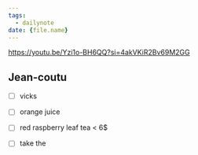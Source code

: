 ```yaml
---
tags:
  - dailynote
date: {file.name}
---
```

https://youtu.be/Yzi1o-BH6QQ?si=4akVKiR2Bv69M2GG

## Jean-coutu
- [ ] vicks
- [ ] orange juice
- [ ] red raspberry leaf tea < 6$

- [ ] take the 
